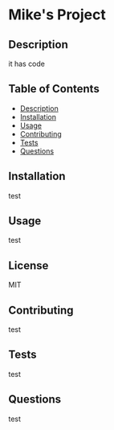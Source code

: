 
  # Mike's Project

  ## Description
  it has code

  ## Table of Contents
  * [Description](#description)
  * [Installation](#installation)
  * [Usage](#usage)
  * [Contributing](#contributing)
  * [Tests](#tests)
  * [Questions](#questions)

  ## Installation
  test

  ## Usage
  test

  ## License
  MIT

  ## Contributing
  test

  ## Tests
  test

  ## Questions
  test

